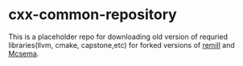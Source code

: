 # cxx-common-repository

This is a placeholder repo for downloading old version of requried libraries(llvm, cmake, capstone,etc) for forked versions of [remill](https://github.com/CDACesec/remill) and [Mcsema](https://github.com/CDACesec/mcsema).
